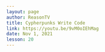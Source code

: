 ```yaml
---
layout: page
author: ReasonTV
title: Cypherpunks Write Code
link: https://youtu.be/9vM0oIEhMag
date: Nov 1, 2021
lesson: 20
---
```

